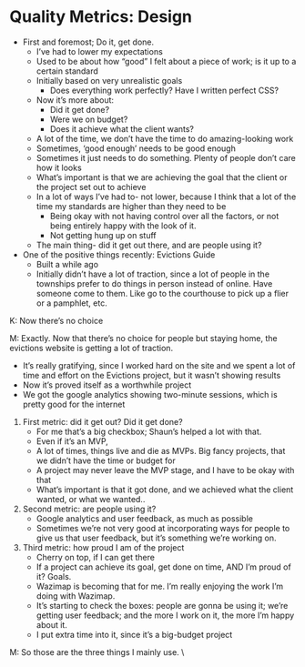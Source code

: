 # Quality Metrics: Design



* First and foremost; Do it, get done.&#x20;
  * I’ve had to lower my expectations&#x20;
  * Used to be about how “good” I felt about a piece of work; is it up to a certain standard
  * Initially based on very unrealistic goals
    * Does everything work perfectly? Have I written perfect CSS?&#x20;
  * Now it’s more about:
    * Did it get done?&#x20;
    * Were we on budget?&#x20;
    * Does it achieve what the client wants?&#x20;
  * A lot of the time, we don’t have the time to do amazing-looking work
  * Sometimes, ‘good enough’ needs to be good enough
  * Sometimes it just needs to do something. Plenty of people don’t care how it looks
  * What’s important is that we are achieving the goal that the client or the project set out to achieve
  * In a lot of ways I’ve had to- not lower, because I think that a lot of the time my standards are higher than they need to be
    * Being okay with not having control over all the factors, or not being entirely happy with the look of it.&#x20;
    * Not getting hung up on stuff
  * The main thing- did it get out there, and are people using it?&#x20;
* One of the positive things recently: Evictions Guide
  * Built a while ago&#x20;
  * Initially didn’t have a lot of traction, since a lot of people in the townships prefer to do things in person instead of online. Have someone come to them. Like go to the courthouse to pick up a flier or a pamphlet, etc.&#x20;

K: Now there’s no choice

M: Exactly. Now that there’s no choice for people but staying home, the evictions website is getting a lot of traction.&#x20;

* It’s really gratifying, since I worked hard on the site and we spent a lot of time and effort on the Evictions project, but it wasn’t showing results
* Now it’s proved itself as a worthwhile project
* We got the google analytics showing two-minute sessions, which is pretty good for the internet

1. First metric: did it get out? Did it get done?&#x20;
   * For me that’s a big checkbox; Shaun’s helped a lot with that.&#x20;
   * Even if it’s an MVP,&#x20;
   * A lot of times, things live and die as MVPs. Big fancy projects, that we didn’t have the time or budget for
   * A project may never leave the MVP stage, and I have to be okay with that
   * What’s important is that it got done, and we achieved what the client wanted, or what we wanted..&#x20;
2. Second metric: are people using it?&#x20;
   * Google analytics and user feedback, as much as possible
   * Sometimes we’re not very good at incorporating ways for people to give us that user feedback, but it’s something we’re working on.&#x20;
3. Third metric: how proud I am of the project
   * Cherry on top, if I can get there
   * If a project can achieve its goal, get done on time, AND I’m proud of it? Goals.&#x20;
   * Wazimap is becoming that for me. I’m really enjoying the work I’m doing with Wazimap.&#x20;
   * It’s starting to check the boxes: people are gonna be using it; we’re getting user feedback; and the more I work on it, the more I’m happy about it.&#x20;
   * I put extra time into it, since it’s a big-budget project

M: So those are the three things I mainly use. \
